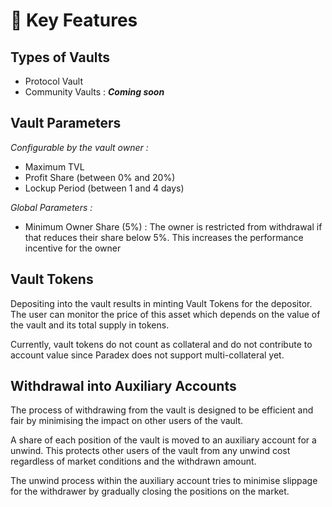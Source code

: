 # 🎁 Key Features

## Types of Vaults

* Protocol Vault
* Community Vaults : _**Coming soon**_

## Vault Parameters

_Configurable by the vault owner :_

* Maximum TVL
* Profit Share (between 0% and 20%)
* Lockup Period (between 1 and 4 days)

_Global Parameters :_&#x20;

* Minimum Owner Share (5%) : The owner is restricted from withdrawal if that reduces their share below 5%. This increases the performance incentive for the owner

## Vault Tokens

Depositing into the vault results in minting Vault Tokens for the depositor. The user can monitor the price of this asset which depends on the value of the vault and its total supply in tokens.

Currently, vault tokens do not count as collateral and do not contribute to account value since Paradex does not support multi-collateral yet.



## Withdrawal into Auxiliary Accounts

The process of withdrawing from the vault is designed to be efficient and fair by minimising the impact on other users of the vault.

A share of each position of the vault is moved to an auxiliary account for a unwind. This protects other users of the vault from any unwind cost regardless of market conditions and the withdrawn amount.

The unwind process within the auxiliary account tries to minimise slippage for the withdrawer by gradually closing the positions on the market.

